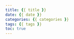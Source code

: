 ```yaml
---
title: {{ title }}
date: {{ date }}
categories: {{ categories }}
tags: {{ tags }}
toc: true
---
```


